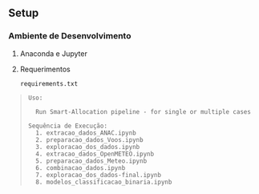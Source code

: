 ## Setup

### Ambiente de Desenvolvimento

1. Anaconda e Jupyter
2. Requerimentos

   ```
   requirements.txt
   ```

> ```
> Uso:
> 
>   Run Smart-Allocation pipeline - for single or multiple cases
> 
> Sequência de Execução:
>   1. extracao_dados_ANAC.ipynb
>   2. preparacao_dados_Voos.ipynb
>   3. exploracao_dos_dados.ipynb
>   4. extracao_dados_OpenMETEO.ipynb
>   5. preparacao_dados_Meteo.ipynb
>   6. combinacao_dados.ipynb
>   7. exploracao_dos_dados-final.ipynb
>   8. modelos_classificacao_binaria.ipynb
> ```
